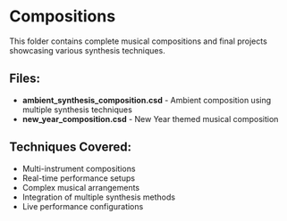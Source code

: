 # Compositions

This folder contains complete musical compositions and final projects showcasing various synthesis techniques.

## Files:
- **ambient_synthesis_composition.csd** - Ambient composition using multiple synthesis techniques
- **new_year_composition.csd** - New Year themed musical composition

## Techniques Covered:
- Multi-instrument compositions
- Real-time performance setups
- Complex musical arrangements
- Integration of multiple synthesis methods
- Live performance configurations
